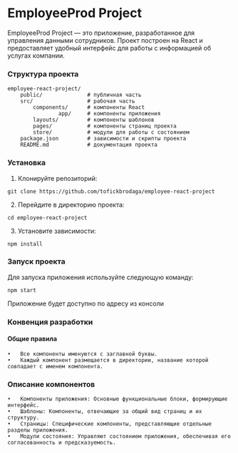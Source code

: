 # EmployeeProd Project
EmployeeProd Project — это приложение, разработанное для управления данными сотрудников. Проект построен на React и предоставляет удобный интерфейс для работы с информацией об услугах компании.
### Структура проекта
    employee-react-project/
        public/              # публичная часть
        src/                 # рабочая часть
            components/      # компоненты React
                    app/     # компоненты приложения
            layouts/         # компоненты шаблонов
            pages/           # компоненты страниц проекта
            store/           # модули для работы с состоянием
        package.json         # зависимости и скрипты проекта
        README.md            # документация проекта

### Установка
1. Клонируйте репозиторий:
```
git clone https://github.com/tofickbrodaga/employee-react-project
```
2. Перейдите в директорию проекта:
```
cd employee-react-project
```
3. Установите зависимости:
```
npm install
```
### Запуск проекта
Для запуска приложения используйте следующую команду:
```
npm start
```
Приложение будет доступно по адресу из консоли
### Конвенция разработки
#### Общие правила
	•	Все компоненты именуются с заглавной буквы.
	•	Каждый компонент размещается в директории, название которой совпадает с именем компонента.
### Описание компонентов
	•	Компоненты приложения: Основные функциональные блоки, формирующие интерфейс.
	•	Шаблоны: Компоненты, отвечающие за общий вид страниц и их структуру.
	•	Страницы: Специфические компоненты, представляющие отдельные разделы приложения.
	•	Модули состояния: Управляют состоянием приложения, обеспечивая его согласованность и предсказуемость.